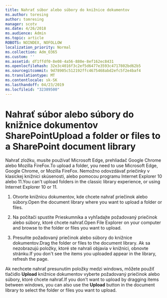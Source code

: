 ```yaml
---
title: Nahrať súbor alebo súbory do knižnice dokumentov
ms.author: toresing
author: tomresing
manager: scotv
ms.date: 4/26/2018
ms.audience: Admin
ms.topic: article
ROBOTS: NOINDEX, NOFOLLOW
localization_priority: Normal
ms.collection: Adm_O365
ms.custom: ''
ms.assetid: df1ffdf0-8e08-4a56-880e-8ef162ec8431
ms.openlocfilehash: 32e3c4016f3c2ef5d6477e3593c4717802bd62b5
ms.sourcegitcommit: 9d78905c512192ffc4675468abd2efc5f2e4baf4
ms.translationtype: MT
ms.contentlocale: sk-SK
ms.lasthandoff: 04/23/2019
ms.locfileid: "32389500"
---
```

# <a name="upload-a-folder-or-files-to-a-sharepoint-document-library"></a><span data-ttu-id="ebf57-102">Nahrať súbor alebo súbory do knižnice dokumentov SharePoint</span><span class="sxs-lookup"><span data-stu-id="ebf57-102">Upload a folder or files to a SharePoint document library</span></span>

<span data-ttu-id="ebf57-103">Nahrať zložku, musíte používať Microsoft Edge, prehliadač Google Chrome alebo Mozilla FireFox.</span><span class="sxs-lookup"><span data-stu-id="ebf57-103">To upload a folder, you need to use Microsoft Edge, Google Chrome, or Mozilla FireFox.</span></span> <span data-ttu-id="ebf57-104">Nemožno odovzdávať priečinky v klasickej knižnici skúsenosti, alebo pomocou programu Internet Explorer 10 alebo 11.</span><span class="sxs-lookup"><span data-stu-id="ebf57-104">You can't upload folders in the classic library experience, or using Internet Explorer 10 or 11.</span></span>
  
1. <span data-ttu-id="ebf57-105">Otvorte knižnicu dokumentov, kde chcete nahrať priečinok alebo súbory.</span><span class="sxs-lookup"><span data-stu-id="ebf57-105">Open the document library where you want to upload a folder or files.</span></span>
    
2. <span data-ttu-id="ebf57-106">Na počítači spustite Prieskumníka a vyhľadajte požadovaný priečinok alebo súbory, ktoré chcete nahrať.</span><span class="sxs-lookup"><span data-stu-id="ebf57-106">Open File Explorer on your computer and browse to the folder or files you want to upload.</span></span>
    
3. <span data-ttu-id="ebf57-107">Presuňte požadovaný priečinok alebo súbory do knižnice dokumentov.</span><span class="sxs-lookup"><span data-stu-id="ebf57-107">Drag the folder or files to the document library.</span></span> <span data-ttu-id="ebf57-108">Ak sa nezobrazujú položky, ktoré ste nahrali objavia v knižnici, obnovte stránku.</span><span class="sxs-lookup"><span data-stu-id="ebf57-108">If you don't see the items you uploaded appear in the library, refresh the page.</span></span> 
    
<span data-ttu-id="ebf57-109">Ak nechcete nahrať presunutím položky medzi windows, môžete použiť tlačidlo **Upload** knižnice dokumentov vyberte požadovaný priečinok alebo súbory, ktoré chcete nahrať.</span><span class="sxs-lookup"><span data-stu-id="ebf57-109">If you don't want to upload by dragging items between windows, you can also use the **Upload** button in the document library to select the folder or files you want to upload.</span></span> 
  

